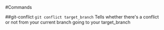 #Commands

##git-conflict
`git conflict target_branch`
Tells whether there's a conflict or not from your current branch going to your target_branch
